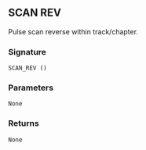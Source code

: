 ## SCAN REV

Pulse scan reverse within track/chapter.


### Signature

`SCAN_REV ()`


### Parameters

`None`


### Returns

`None
`